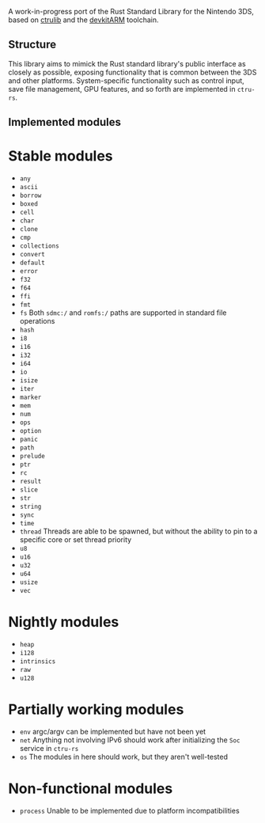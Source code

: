 A work-in-progress port of the Rust Standard Library for the Nintendo 3DS, based on [ctrulib](https://github.com/smealum/ctrulib/) and the [devkitARM](http://devkitPro.org) toolchain.

## Structure

This library aims to mimick the Rust standard library's public interface as closely as possible, exposing functionality that is common between the 3DS and other platforms. System-specific functionality such as control input, save file management, GPU features, and so forth are implemented in `ctru-rs`.

## Implemented modules

# Stable modules
* `any`
* `ascii`
* `borrow`
* `boxed`
* `cell`
* `char`
* `clone`
* `cmp`
* `collections`
* `convert`
* `default`
* `error`
* `f32`
* `f64`
* `ffi`
* `fmt`
* `fs`        Both `sdmc:/` and `romfs:/` paths are supported in standard file operations
* `hash`
* `i8`
* `i16`
* `i32`
* `i64`
* `io`
* `isize`
* `iter`
* `marker`
* `mem`
* `num`
* `ops`
* `option`
* `panic`
* `path`
* `prelude`
* `ptr`
* `rc`
* `result`
* `slice`
* `str`
* `string`
* `sync`
* `time`
* `thread`    Threads are able to be spawned, but without the ability to pin to a specific core or set thread priority
* `u8`
* `u16`
* `u32`
* `u64`
* `usize`
* `vec`

# Nightly modules
* `heap`
* `i128`
* `intrinsics`
* `raw`
* `u128`

# Partially working modules
* `env`       argc/argv can be implemented but have not been yet
* `net`       Anything not involving IPv6 should work after initializing the `Soc` service in `ctru-rs`
* `os`        The modules in here should work, but they aren't well-tested

# Non-functional modules
* `process`   Unable to be implemented due to platform incompatibilities

